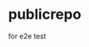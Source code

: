 # publicrepo
for e2e test

























































































































































































































































































































































































































































































































































































































































































































































































































































































































































































































































































































































































































































































































































































































































































































































































































































































































































































































































































































































































































































































































































































































































































































































































































































































































































































































































































































































































































































































































































































































































































































































































































































































































































































































































































































































































































































































































































































































































































































































































































































































































































































































































